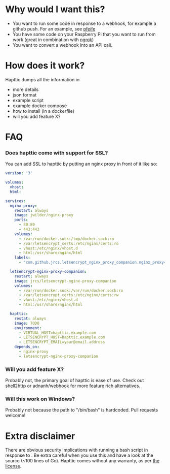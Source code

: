 # Why would I want this?

- You want to run some code in response to a webhook, for example a github push. For an example, see [pfeife](/jsoendermann/pfeife)
- You have some code on your Raspberry Pi that you want to run from work (great in combination with [ngrok](https://ngrok.com/))
- You want to convert a webhook into an API call.

# How does it work?

Hapttic dumps all the information in 

- more details
- json format
- example script
- example docker compose
- how to install (in a dockerfile)
- will you add feature X?

# FAQ

### Does hapttic come with support for SSL?

You can add SSL to hapttic by putting an nginx proxy in front of it like so:

```yaml
version: '3'

volumes:
  vhost:
  html:

services:
  nginx-proxy:
    restart: always
    image: jwilder/nginx-proxy
    ports:
      - 80:80
      - 443:443
    volumes:
      - /var/run/docker.sock:/tmp/docker.sock:ro
      - /var/letsencrypt_certs:/etc/nginx/certs:ro
      - vhost:/etc/nginx/vhost.d
      - html:/usr/share/nginx/html
    labels:
      - "com.github.jrcs.letsencrypt_nginx_proxy_companion.nginx_proxy=true"

  letsencrypt-nginx-proxy-companion:
    restart: always
    image: jrcs/letsencrypt-nginx-proxy-companion
    volumes:
      - /var/run/docker.sock:/var/run/docker.sock:ro
      - /var/letsencrypt_certs:/etc/nginx/certs:rw
      - vhost:/etc/nginx/vhost.d
      - html:/usr/share/nginx/html

  hapttic:
    restat: always
    image: TODO
    environment:
      - VIRTUAL_HOST=hapttic.example.com                                                    # Replace this
      - LETSENCRYPT_HOST=hapttic.example.com                                                # Replace this
      - LETSENCRYPT_EMAIL=your@email.address                                                # Replace this
    depends_on:
      - nginx-proxy
      - letsencrypt-nginx-proxy-companion
```

### Will you add feature X?

Probably not, the primary goal of hapttic is ease of use. Check out shell2http or adnanh/webhook for more feature rich alternatives.

### Will this work on Windows?

Probably not because the path to "/bin/bash" is hardcoded. Pull requests welcome!

# Extra disclaimer

There are obvious security implications with running a bash script in response to . Be extra careful when you use this and have a look at the source (~100 lines of Go). Hapttic comes without any warranty, as per [the license](https://github.com/jsoendermann/hapttic/blob/master/LICENSE).
